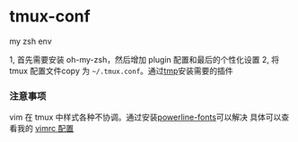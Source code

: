 # tmux-conf
my zsh env

1, 首先需要安装 oh-my-zsh，然后增加 plugin 配置和最后的个性化设置
2, 将tmux 配置文件copy 为 `~/.tmux.conf`。通过[tmp](https://github.com/tmux-plugins/tpm)安装需要的插件

### 注意事项

vim 在 tmux 中样式各种不协调。通过安装[powerline-fonts](https://github.com/powerline/fonts)可以解决
具体可以查看我的 [vimrc 配置](https://github.com/boyaziqi/vimrc_config)
